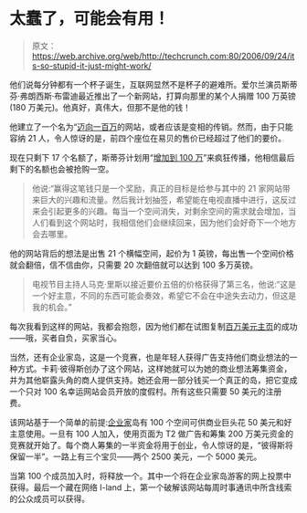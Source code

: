 # 太蠢了，可能会有用！

> 原文：<https://web.archive.org/web/http://techcrunch.com:80/2006/09/24/its-so-stupid-it-just-might-work/>

他们说每分钟都有一个杯子诞生，互联网显然不是杯子的避难所。爱尔兰演员斯蒂芬·弗朗西斯·布雷迪最近推出了一个新网站，打算向那里的某个人捐赠 100 万英镑(180 万美元)。他真好，真伟大，但那不是他的钱！

他建立了一个名为“[迈向一百万](https://web.archive.org/web/20130627212228/http://www.stepuptoamillion.com/)的网站，或者应该是变相的传销。然而，由于只能容纳 21 人，令人惊讶的是，前四个座位在易贝的售价已经超过了他们的要价。

现在只剩下 17 个名额了，斯蒂芬计划用“[增加到 100 万](https://web.archive.org/web/20130627212228/http://www.stepuptoamillion.com/)”来疯狂传播，他相信最后剩下的名额也会被抢购一空。

> 他说:“赢得这笔钱只是一个奖励，真正的目标是给参与其中的 21 家网站带来巨大的兴趣和流量。然后我计划抽签，希望能在电视直播中进行，这反过来会引起更多的兴趣。每当一个空间消失，对剩余空间的需求就会增加，当人们看到这个网站时，我相信他们会继续回来，因为他们会好奇下一个地方会去哪里。

他的网站背后的想法是出售 21 个横幅空间，起价为 1 英镑，每出售一个空间价格就会翻倍，信不信由你，只需要 20 次翻倍就可以达到 100 多万英镑。

> 电视节目主持人马克·里斯以接近要价五倍的价格获得了第三名，他说:“这是一个好主意，不同的东西可能会奏效，希望它不会在中途失去动力，但这是我的机会。”

每次我看到这样的网站，我都会抱怨，因为他们都在试图复制[百万美元主页](https://web.archive.org/web/20130627212228/http://www.milliondollarhomepage.com/)的成功——哦，买者自负，买家当心。

当然，还有企业家岛，这是一个竞赛，也是年轻人获得广告支持他们商业想法的一种方式。卡莉·彼得斯创办了这个网站，这样她就可以为她的商业想法筹集资金，并为其他崭露头角的商人提供支持。她还会用一部分钱买一个真正的岛，把它变成一个只对 100 名幸运网站会员开放的度假村。所有这些只需要 50 美元的注册费。

该网站基于一个简单的前提:[企业家](https://web.archive.org/web/20130627212228/http://www.entrepreneurisland.com/ "Entrepreneur")岛有 100 个空间可供商业巨头花 50 美元和好主意使用。一旦有 100 人加入，使用页面为 T2 做广告和筹集 200 万美元资金的竞赛就开始了。每个商人筹集的一半资金将用于创业，令人惊讶的是，“彼得斯将保留一半”。一路上有三个宝贝——两个 2500 美元，一个 5000 美元。

当第 100 个成员加入时，将释放一个。其中一个将在企业家岛游客的网上投票中获得。最后一个藏在网络 I-land 上，第一个破解该网站每周时事通讯中所含线索的公众成员可以获得。